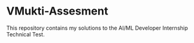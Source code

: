 # VMukti-Assesment
This repository contains my solutions to the AI/ML Developer Internship Technical Test.
